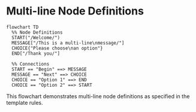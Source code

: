 # Multi-line Node Definitions

```mermaid
flowchart TD
  %% Node Definitions
  START("/Welcome/")
  MESSAGE["/This is a multi-line\nmessage/"]
  CHOICE{"Please choose\nan option"}
  END["/Thank you/"]
  
  %% Connections
  START == "Begin" ==> MESSAGE
  MESSAGE == "Next" ==> CHOICE
  CHOICE == "Option 1" ==> END
  CHOICE == "Option 2" ==> START
```

This flowchart demonstrates multi-line node definitions as specified in the template rules. 